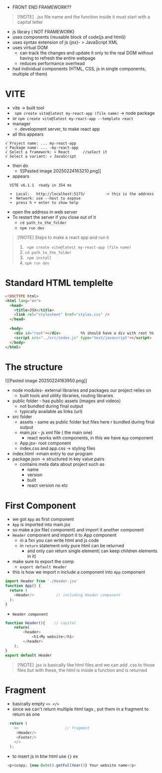 - FRONT END FRAMEWORK??
> [!NOTE]  . jsx file name and the function inside it must start with a capital letter
- js library ( NOT FRAMEWORK)
- uses components (reusable block of code(js and html))
- uses syntax extension of js (jsx)- > JavaScript XML 
- uses virtual DOM 
	- can track the changes and update it only to the real DOM without having to refresh the entire webpage
	- reduces performance overhead
- had individual components (HTML, CSS, js in single components, multiple of them)
# VITE
- vite -> built tool
- ` npm create vite@latest my-react-app (file name)` -> node package 
- or `npm create vite@latest my-react-app --template react`
- manager 
	- development server, to make react app
- all this appears
```terminal
√ Project name: ... my-react-app
√ Package name: ... -my-react-app
√ Select a framework: » React      //select it
√ Select a variant: » JavaScript
```
- then do
	- ![[Pasted image 20250224163210.png]]
- appears
```
  VITE v6.1.1  ready in 354 ms

  ➜  Local:   http://localhost:5173/         -> this is the address
  ➜  Network: use --host to expose
  ➜  press h + enter to show help
```
- open the address in web server
- To restart the server if you close out of it
	- `cd path_to_the_folder`
	- `npm run dev`

> [!NOTE] Steps to make a react app and run it
> 1. ` npm create vite@latest my-react-app (file name)`
> 2. `cd path_to_the_folder`
> 3. ` npm install`
> 4. `npm run dev`
# Standard HTML templelte
```html
<!DOCTYPE html>
<html lang="en">
  <head>
    <title>JSX</title>
    <link rel="stylesheet" href="styles.css" />
  </head>
  
  <body>
    <div id="root"></div>         %% should have a div with root %%
    <script src="../src/index.js" type="text/javascript"></script>
  </body>
</html>
```
# The structure
![[Pasted image 20250224163950.png]]
- node modules- external libraries and packages our project relies on
	- built tools and utility libraries, routing libraries
- public folder - has public assets (images and videos)
	- not bundled during final output
	- typically available as links (url)
- src folder 
	- assets - same as public folder but files here r bundled during final output
	- main.jsx - js xml file ( the main one)
		- react works with components, in this we have `App` component
	- App.jsx- root component
	- index.css and app.css -> styling files
- index.html ->main entry to our program
- package.json -> structured in key value pairs
	- contains meta data about project such as
		- name 
		- version
		- built
		- react version no etc
# First Component
- we got `App` as first component
- `App` is imported into main.jsx
- so make a jsx file( component) and import it another component
- `Header` component and import it to App component
	- in a fxn you can write html and js code
	- in `return` statement only pure html can be returned
		- and only can return single element( can keep children elements in it)
- make sure to export the comp
	- `export default Header`
- this is how we import n include a component into `App` component
```jsx
import Header from './Header.jsx'
function App() {
  return (
    <Header/>          // including Header component
  );
}
```
- `Header component`
```jsx
function Header(){    // capital
    return(
        <header>
            <h1>My website</h1>
        </header>
    ); 
}
export default Header       
```

> [!NOTE] .jsx is basically like html files and we can add .css to those files
> but with these, the html is inside a function and is returned
# Fragment
- basically empty `<> </>`
- since we can't return multiple html tags , put them in a fragment to return as one
```jsx
  return (
    <>                     // fragment
     <Header/>
     <Footer/>
    </>
  );
```
- to insert js in btw html use `{}`
ex
```jsx
 <p>&copy; {new Date().getFullYear()} Your website name</p>
```


